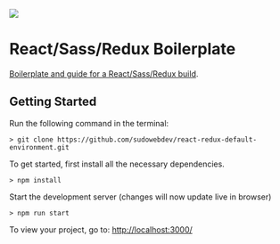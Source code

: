 ![](http://i.imgur.com/DUiL9yn.png)

# React/Sass/Redux Boilerplate

[Boilerplate and guide for a React/Sass/Redux build](https://github.com/buckyroberts/React-Redux-Boilerplate).

## Getting Started

Run the following command in the terminal:
```
> git clone https://github.com/sudowebdev/react-redux-default-environment.git
```

To get started, first install all the necessary dependencies.
```
> npm install
```

Start the development server (changes will now update live in browser)
```
> npm run start
```

To view your project, go to: [http://localhost:3000/](http://localhost:3000/)
